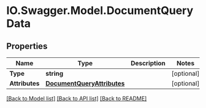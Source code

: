 # IO.Swagger.Model.DocumentQueryData
## Properties

Name | Type | Description | Notes
------------ | ------------- | ------------- | -------------
**Type** | **string** |  | [optional] 
**Attributes** | [**DocumentQueryAttributes**](DocumentQueryAttributes.md) |  | [optional] 

[[Back to Model list]](../README.md#documentation-for-models) [[Back to API list]](../README.md#documentation-for-api-endpoints) [[Back to README]](../README.md)


